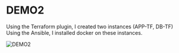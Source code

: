 # DEMO2
Using the Terraform plugin, I created two instances (APP-TF, DB-TF)                                                                                     
Using the Ansible, I installed docker on these instances.

![DEMO2](https://user-images.githubusercontent.com/16881413/67812218-4c69df00-faa7-11e9-8f4b-b8ca6769f7e1.png)
